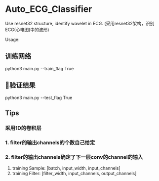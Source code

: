 # Auto_ECG_Classifier
Use resnet32 structure, identify wavelet in ECG. (采用resnet32架构，识别ECG(心电图)中的波形)

Usage:
## 训练网络
python3 main.py --train_flag True

## 验证结果
python3 main.py --test_flag True

## Tips
### 采用1D的卷积层
### 1. filter的输出channels的个数自己给定
### 2. filter的输出channels确定了下一层conv的channel的输入
1. training Sample:  [batch, input_width, input_channels]
2. training Filter:  [filter_width, input_channels, output_channels]
